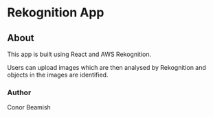 # Rekognition App

## About

This app is built using React and AWS Rekognition.

Users can upload images which are then analysed by Rekognition and objects in the images are identified.

### Author
Conor Beamish
